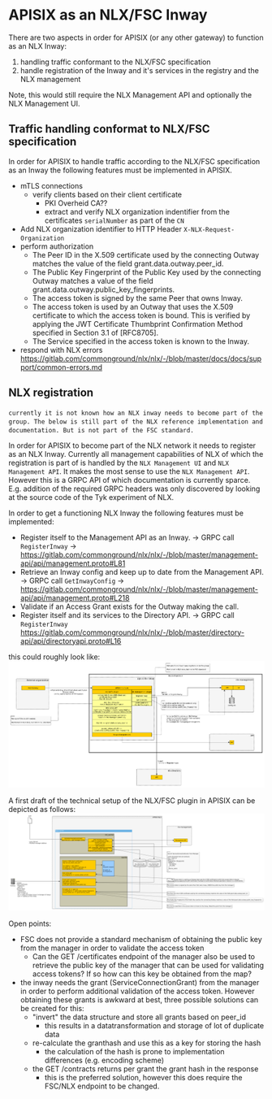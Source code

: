 # APISIX as an NLX/FSC Inway

There are two aspects in order for APISIX (or any other gateway) to function as an NLX Inway:
1) handling traffic conformant to the NLX/FSC specification
2) handle registration of the Inway and it's services in the registry and the NLX management

Note, this would still require the NLX Management API and optionally the NLX Management UI. 


## Traffic handling conformat to NLX/FSC specification

In order for APISIX to handle traffic according to the NLX/FSC specification as an Inway the following features must be implemented in APISIX.

- mTLS connections 
    - verify clients based on their client certificate 
        - PKI Overheid CA??
        - extract and verify NLX organization indentifier from the certificates `serialNumber` as part of the `CN` 
- Add NLX organization identifier to HTTP Header `X-NLX-Request-Organization` 
- perform authorization
    - The Peer ID in the X.509 certificate used by the connecting Outway matches the value of the field grant.data.outway.peer_id.
    - The Public Key Fingerprint of the Public Key used by the connecting Outway matches a value of the field grant.data.outway.public_key_fingerprints.
    - The access token is signed by the same Peer that owns Inway.
    - The access token is used by an Outway that uses the X.509 certificate to which the access token is bound. This is verified by applying the JWT Certificate Thumbprint Confirmation Method specified in Section 3.1 of [RFC8705].
    - The Service specified in the access token is known to the Inway.
- respond with NLX errors https://gitlab.com/commonground/nlx/nlx/-/blob/master/docs/docs/support/common-errors.md 

## NLX registration
`currently it is not known how an NLX inway needs to become part of the group. The below is still part of the NLX reference implementation and documentation. But is not part of the FSC standard.` 

In order for APISIX to become part of the NLX network it needs to register as an NLX Inway. Currently all management capabilities of NLX of which the registration is part of is handled by the `NLX Management UI` and `NLX Management API`. It makes the most sense to use the `NLX Management API`.  
However this is a GRPC API of which documentation is currently sparce. E.g. addition of the required GRPC headers was only discovered by looking at the source code of the Tyk experiment of NLX.

In order to get a functioning NLX Inway the following features must be implemented:
- Register itself to the Management API as an Inway. -> GRPC call `RegisterInway` -> https://gitlab.com/commonground/nlx/nlx/-/blob/master/management-api/api/management.proto#L81
- Retrieve an Inway config and keep up to date from the Management API. -> GRPC call `GetInwayConfig` -> https://gitlab.com/commonground/nlx/nlx/-/blob/master/management-api/api/management.proto#L218
- Validate if an Access Grant exists for the Outway making the call. 
- Register itself and its services to the Directory API. -> GRPC call `RegisterInway` https://gitlab.com/commonground/nlx/nlx/-/blob/master/directory-api/api/directoryapi.proto#L16

this could roughly look like:
![nlx phase 1 integration with APISIX](../diagrams/nlx-phase1v2.png)

A first draft of the technical setup of the NLX/FSC plugin in APISIX can be depicted as follows:
![APISIX NLX/FSX plugin](../diagrams/APISIX_NLX-FSC_Plugin.png)

Open points:
- FSC does not provide a standard mechanism of obtaining the public key from the manager in order to validate the access token
    - Can the GET /certificates endpoint of the manager also be used to retrieve the public key of the manager that can be used for validating access tokens? If so how can this key be obtained from the map?
- the inway needs the grant (ServiceConnectionGrant) from the manager in order to perform additional validation of the access token. However obtaining these grants is awkward at best, three possible solutions can be created for this:
    - "invert" the data structure and store all grants based on peer_id
        - this results in a datatransformation and storage of lot of duplicate data
    - re-calculate the granthash and use this as a key for storing the hash
        - the calculation of the hash is prone to implementation differences (e.g. encoding scheme)
    - the GET /contracts returns per grant the grant hash in the response
        - this is the preferred solution, however this does require the FSC/NLX endpoint to be changed. 